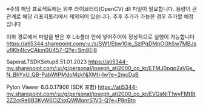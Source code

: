 ※주의
해당 프로젝트에는 외부 라이브러리(OpenCV) dll 파일이 필요합니다. 용량이 큰 관계로 해당 리포지토리에서 제외되어 있습니다. 추후 추가가 가능한 경우 추가할 예정입니다

이하 경로에서 파일을 받은 후 Lib폴더 안에 넣어주어야 정상적으로 실행이 가능합니다
https://ati5344.sharepoint.com/:u:/s/SW1/Ebw10le_SzlPqDMpOOhSw7MBJsuflKh4IcvCAkm0U457-Q?e=Sm8Ej8

SaperaLTSDKSetup8.51.01.2023
https://ati5344-my.sharepoint.com/:u:/g/personal/joseph_ati2000_co_kr/ETMJ0pqp2aVGs_N_BhYxU_QB-PabWtPMdoMzkNjXMtj-Iw?e=2mcDaB

Pylon Viewer 6.0.0.17906 (SDK 포함)
https://ati5344-my.sharepoint.com/:u:/g/personal/joseph_ati2000_co_kr/EVGsNIT1wyFMtBt2Z2crRe8B3KyW6CjZxxQWMqnrS1V3-Q?e=P8nBtn
